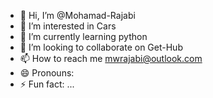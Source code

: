 - 👋 Hi, I’m @Mohamad-Rajabi
- 👀 I’m interested in Cars  
- 🌱 I’m currently learning python
- 💞️ I’m looking to collaborate on Get-Hub
- 📫 How to reach me mwrajabi@outlook.com
- 😄 Pronouns:
- ⚡ Fun fact: ...

<!---
Mohamad-Rajabi/Mohamad-Rajabi is a ✨ special ✨ repository because its `README.md` (this file) appears on your GitHub profile.
You can click the Preview link to take a look at your changes.
--->
